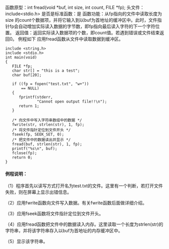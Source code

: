 函数原型：int fread(void *buf, int size, int count, FILE *fp);
头文件：include<stdio.h>
是否是标准函数：是
函数功能：从fp指向的文件中读取长度为size 的count个数据项，并将它输入到以buf为首地址的缓冲区中。此时，文件指针fp会自动增加实际读入数据的字节数，即fp指向最后读入字符的下一个字符位置。
返回值：返回实际读入数据项的个数，即count值。若遇到错误或文件结束返回0。
例程如下 应用fread函数从文件中读取数据到缓冲区。
```  
include <string.h>
include <stdio.h>
int main(void)
{
   FILE *fp;
   char str[] = "this is a test";
   char buf[20];

   if ((fp = fopen("test.txt", "w+"))
       == NULL)
   {
      fprintf(stderr,
              "Cannot open output file!!\n");
      return 1;
   }

   /* 向文件中写入字符串数组中的数据 */
   fwrite(str, strlen(str), 1, fp);
   /* 将文件指针定位到文件开头 */
   fseek(fp, SEEK_SET, 0);
   /* 把文件中的数据读出并显示 */
   fread(buf, strlen(str), 1, fp);
   printf("%s\n", buf);
   fclose(fp);
   return 0;
}
```

#### 例程说明：

（1）程序首先以读写方式打开名为test.txt的文件。这里有一个判断，若打开文件失败，则在屏幕上显示出错信息。

（2）应用fwrite函数向文件写入数据。有关fwrite函数后面做详细介绍。

（3）应用fseek函数将文件指针定位到文件开头。

（4）应用fread函数把文件中的数据读入内存。这里读取一个长度为strlen(str)的字符串，并将该字符串存入以buf为首地址的内存缓冲区中。

（5）显示该字符串。
